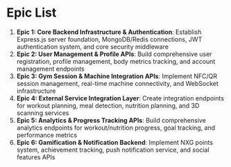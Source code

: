 # Epic List

1. **Epic 1: Core Backend Infrastructure & Authentication**: Establish Express.js server foundation, MongoDB/Redis connections, JWT authentication system, and core security middleware
2. **Epic 2: User Management & Profile APIs**: Build comprehensive user registration, profile management, body metrics tracking, and account management endpoints
3. **Epic 3: Gym Session & Machine Integration APIs**: Implement NFC/QR session management, real-time machine connectivity, and WebSocket infrastructure
4. **Epic 4: External Service Integration Layer**: Create integration endpoints for workout planning, meal detection, nutrition planning, and 3D scanning services
5. **Epic 5: Analytics & Progress Tracking APIs**: Build comprehensive analytics endpoints for workout/nutrition progress, goal tracking, and performance metrics
6. **Epic 6: Gamification & Notification Backend**: Implement NXG points system, achievement tracking, push notification service, and social features APIs
